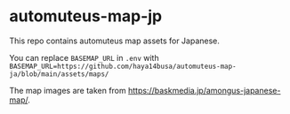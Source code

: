 # automuteus-map-jp
This repo contains automuteus map assets for Japanese.

You can replace `BASEMAP_URL` in `.env` with `BASEMAP_URL=https://github.com/haya14busa/automuteus-map-ja/blob/main/assets/maps/`

The map images are taken from https://baskmedia.jp/amongus-japanese-map/.

